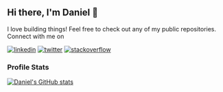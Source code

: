 ## Hi there, I'm Daniel 👋

I love building things! Feel free to check out any of my public repositories. Connect with me on

[![linkedin](https://img.shields.io/badge/LinkedIn-0077B5?style=for-the-badge&logo=linkedin&logoColor=white)](https://www.linkedin.com/in/dshkim/) [![twitter](https://img.shields.io/badge/Twitter-1DA1F2?style=for-the-badge&logo=twitter&logoColor=white)](https://twitter.com/dahnielkim) [![stackoverflow](https://img.shields.io/badge/Stack_Overflow-FE7A16?style=for-the-badge&logo=stack-overflow&logoColor=white)](https://stackoverflow.com/users/7960933/daniel-kim)

### Profile Stats

[![Daniel's GitHub stats](https://github-readme-stats.vercel.app/api?username=dahnielkim&hide=contribs,commit)](https://github.com/dahnielkim/github-readme-stats)
